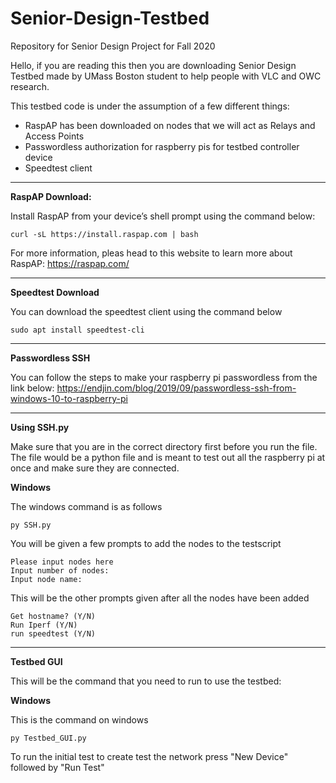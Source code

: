 # Senior-Design-Testbed
Repository for Senior Design Project for Fall 2020

Hello, if you are reading this then you are downloading Senior Design Testbed made by UMass Boston student to help people with VLC and OWC research. 

This testbed code is under the assumption of a few different things: 
  - RaspAP has been downloaded on nodes that we will act as Relays and Access Points
  - Passwordless authorization for raspberry pis for testbed controller device
  - Speedtest client 
--------------------------------------------------------------------------------------------------------- 
**RaspAP Download:** 

Install RaspAP from your device’s shell prompt using the command below:
```
curl -sL https://install.raspap.com | bash
```
For more information, pleas head to this website to learn more about RaspAP:
https://raspap.com/

--------------------------------------------------------------------------------------------------------- 
**Speedtest Download**

You can download the speedtest client using the command below
```
sudo apt install speedtest-cli
```
---------------------------------------------------------------------------------------------------------
**Passwordless SSH** 

You can follow the steps to make your raspberry pi passwordless from the link below: 
https://endjin.com/blog/2019/09/passwordless-ssh-from-windows-10-to-raspberry-pi

---------------------------------------------------------------------------------------------------------
**Using SSH.py**

Make sure that you are in the correct directory first before you run the file. The file would be a python file and is meant to test out all the raspberry pi at once and make sure they are connected. 

__Windows__

The windows command is as follows
```
py SSH.py 
```
You will be given a few prompts to add the nodes to the testscript
```
Please input nodes here
Input number of nodes: 
Input node name: 
```
This will be the other prompts given after all the nodes have been added
```
Get hostname? (Y/N) 
Run Iperf (Y/N) 
run speedtest (Y/N) 
```

---------------------------------------------------------------------------------------------------------
**Testbed GUI**

This will be the command that you need to run to use the testbed: 

__Windows__

This is the command on windows
```
py Testbed_GUI.py
```

To run the initial test to create test the network press "New Device" followed by "Run Test"
